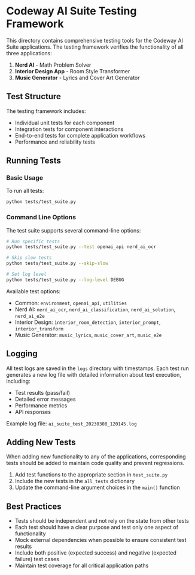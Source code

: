 # Codeway AI Suite Testing Framework

This directory contains comprehensive testing tools for the Codeway AI Suite applications. The testing framework verifies the functionality of all three applications:

1. **Nerd AI** - Math Problem Solver
2. **Interior Design App** - Room Style Transformer
3. **Music Generator** - Lyrics and Cover Art Generator

## Test Structure

The testing framework includes:

- Individual unit tests for each component
- Integration tests for component interactions
- End-to-end tests for complete application workflows
- Performance and reliability tests

## Running Tests

### Basic Usage

To run all tests:

```bash
python tests/test_suite.py
```

### Command Line Options

The test suite supports several command-line options:

```bash
# Run specific tests
python tests/test_suite.py --test openai_api nerd_ai_ocr

# Skip slow tests
python tests/test_suite.py --skip-slow

# Set log level
python tests/test_suite.py --log-level DEBUG
```

Available test options:
- Common: `environment`, `openai_api`, `utilities`
- Nerd AI: `nerd_ai_ocr`, `nerd_ai_classification`, `nerd_ai_solution`, `nerd_ai_e2e`
- Interior Design: `interior_room_detection`, `interior_prompt`, `interior_transform`
- Music Generator: `music_lyrics`, `music_cover_art`, `music_e2e`

## Logging

All test logs are saved in the `logs` directory with timestamps. Each test run generates a new log file with detailed information about test execution, including:

- Test results (pass/fail)
- Detailed error messages
- Performance metrics
- API responses

Example log file: `ai_suite_test_20230308_120145.log`

## Adding New Tests

When adding new functionality to any of the applications, corresponding tests should be added to maintain code quality and prevent regressions.

1. Add test functions to the appropriate section in `test_suite.py`
2. Include the new tests in the `all_tests` dictionary
3. Update the command-line argument choices in the `main()` function

## Best Practices

- Tests should be independent and not rely on the state from other tests
- Each test should have a clear purpose and test only one aspect of functionality
- Mock external dependencies when possible to ensure consistent test results
- Include both positive (expected success) and negative (expected failure) test cases
- Maintain test coverage for all critical application paths 